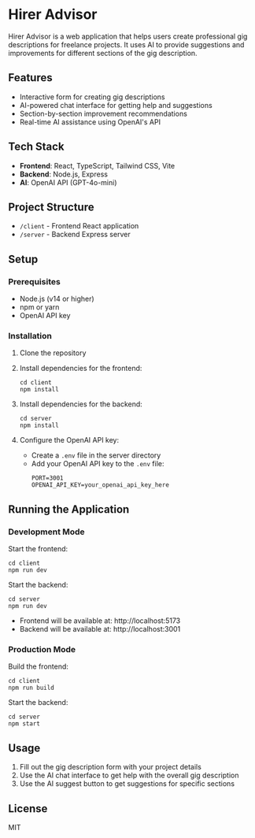 # Hirer Advisor

Hirer Advisor is a web application that helps users create professional gig descriptions for freelance projects. It uses AI to provide suggestions and improvements for different sections of the gig description.

## Features

- Interactive form for creating gig descriptions
- AI-powered chat interface for getting help and suggestions
- Section-by-section improvement recommendations
- Real-time AI assistance using OpenAI's API

## Tech Stack

- **Frontend**: React, TypeScript, Tailwind CSS, Vite
- **Backend**: Node.js, Express
- **AI**: OpenAI API (GPT-4o-mini)

## Project Structure

- `/client` - Frontend React application
- `/server` - Backend Express server

## Setup

### Prerequisites

- Node.js (v14 or higher)
- npm or yarn
- OpenAI API key

### Installation

1. Clone the repository

2. Install dependencies for the frontend:
   ```
   cd client
   npm install
   ```

3. Install dependencies for the backend:
   ```
   cd server
   npm install
   ```

4. Configure the OpenAI API key:
   - Create a `.env` file in the server directory
   - Add your OpenAI API key to the `.env` file:
     ```
     PORT=3001
     OPENAI_API_KEY=your_openai_api_key_here
     ```

## Running the Application

### Development Mode

Start the frontend:
```
cd client
npm run dev
```

Start the backend:
```
cd server
npm run dev
```

- Frontend will be available at: http://localhost:5173
- Backend will be available at: http://localhost:3001

### Production Mode

Build the frontend:
```
cd client
npm run build
```

Start the backend:
```
cd server
npm start
```

## Usage

1. Fill out the gig description form with your project details
2. Use the AI chat interface to get help with the overall gig description
3. Use the AI suggest button to get suggestions for specific sections

## License

MIT
